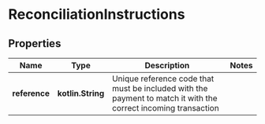 
# ReconciliationInstructions

## Properties
| Name | Type | Description | Notes |
| ------------ | ------------- | ------------- | ------------- |
| **reference** | **kotlin.String** | Unique reference code that must be included with the payment to match it with the correct incoming transaction |  |



